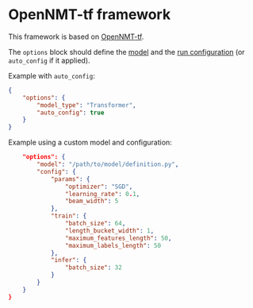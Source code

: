 # OpenNMT-tf framework

This framework is based on [OpenNMT-tf](https://github.com/OpenNMT/OpenNMT-tf/).

The `options` block should define the [model](https://opennmt.net/OpenNMT-tf/model.html) and the [run configuration](https://opennmt.net/OpenNMT-tf/configuration.html) (or `auto_config` if it applied).

Example with `auto_config`:

```json
{
    "options": {
        "model_type": "Transformer",
        "auto_config": true
    }
}
```

Example using a custom model and configuration:

```json
    "options": {
        "model": "/path/to/model/definition.py",
        "config": {
            "params": {
                "optimizer": "SGD",
                "learning_rate": 0.1,
                "beam_width": 5
            },
            "train": {
                "batch_size": 64,
                "length_bucket_width": 1,
                "maximum_features_length": 50,
                "maximum_labels_length": 50
            },
            "infer": {
                "batch_size": 32
            }
        }
    }
}
```
